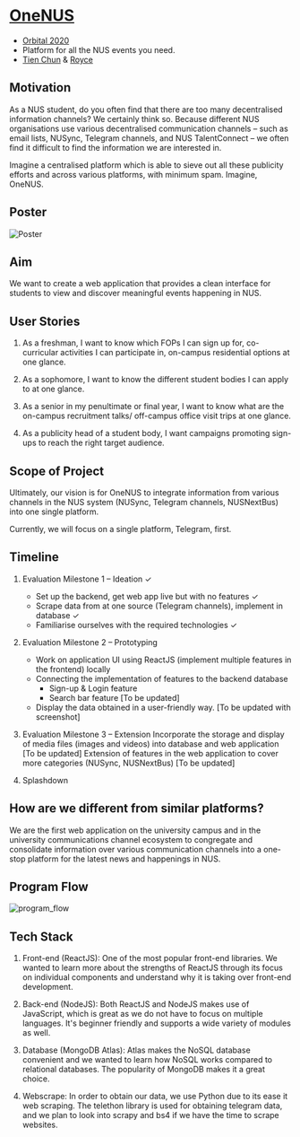 # [OneNUS](http://ec2-100-25-45-142.compute-1.amazonaws.com/)
  - [Orbital 2020](https://orbital.comp.nus.edu.sg/)
  - Platform for all the NUS events you need.
  - [Tien Chun](https://github.com/tien87chun) & [Royce](https://github.com/TheSpaceCuber)

## Motivation
As a NUS student, do you often find that there are too many decentralised information channels? We certainly think so. Because different NUS organisations use various decentralised communication channels – such as email lists, NUSync, Telegram channels, and NUS TalentConnect – we often find it difficult to find the information we are interested in. 

Imagine a centralised platform which is able to sieve out all these publicity efforts and across various platforms, with minimum spam. Imagine, OneNUS.

## Poster
![Poster](https://user-images.githubusercontent.com/43946966/84006257-03fd9280-a9a1-11ea-9ac3-4eedfa32200f.jpg)

## Aim
We want to create a web application that provides a clean interface for students to view and discover meaningful events happening in NUS.

## User Stories
1.	As a freshman, I want to know which FOPs I can sign up for, co-curricular activities I can participate in, on-campus residential options at one glance.
 
2.	As a sophomore, I want to know the different student bodies I can apply to at one glance.

3.	As a senior in my penultimate or final year, I want to know what are the on-campus recruitment talks/ off-campus office visit trips at one glance.
 
4.	As a publicity head of a student body, I want campaigns promoting sign-ups to reach the right target audience.

## Scope of Project

Ultimately, our vision is for OneNUS to integrate information from various channels in the NUS system (NUSync, Telegram channels, NUSNextBus) into one single platform.

Currently, we will focus on a single platform, Telegram, first.

## Timeline
1. Evaluation Milestone 1 – Ideation ✓
      - Set up the backend, get web app live but with no features  ✓
      - Scrape data from at one source (Telegram channels), implement in database ✓
      - Familiarise ourselves with the required technologies  ✓

2. Evaluation Milestone 2 – Prototyping
      - Work on application UI using ReactJS (implement multiple features in the frontend) locally
      - Connecting the implementation of features to the backend database
         - Sign-up & Login feature
         - Search bar feature [To be updated]
      - Display the data obtained in a user-friendly way. [To be updated with screenshot]
3.	Evaluation Milestone 3 – Extension
Incorporate the storage and display of media files (images and videos) into database and web application [To be updated]
Extension of features in the web application to cover more categories (NUSync, NUSNextBus) [To be updated]
 
4.	Splashdown

## How are we different from similar platforms?
We are the first web application on the university campus and in the university communications channel ecosystem to congregate and consolidate information over various communication channels into a one-stop platform for the latest news and happenings in NUS.

## Program Flow
![program_flow](https://user-images.githubusercontent.com/43946966/84005584-ed0a7080-a99f-11ea-869b-efbc2da09437.jpg)

## Tech Stack
1. Front-end (ReactJS): One of the most popular front-end libraries. We wanted to learn more about the strengths of ReactJS through its focus on individual components and understand why it is taking over front-end development.

2. Back-end (NodeJS): Both ReactJS and NodeJS makes use of JavaScript, which is great as we do not have to focus on multiple languages. It's beginner friendly and supports a wide variety of modules as well.

3. Database (MongoDB Atlas): Atlas makes the NoSQL database convenient and we wanted to learn how NoSQL works compared to relational databases. The popularity of MongoDB makes it a great choice.

4. Webscrape: In order to obtain our data, we use Python due to its ease it web scraping. The telethon library is used for obtaining telegram data, and we plan to look into scrapy and bs4 if we have the time to scrape websites.
